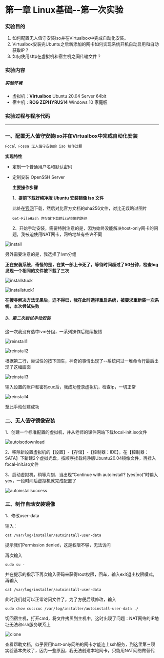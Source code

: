 # 第一章  Linux基础--第一次实验

### 实验目的

1. 如何配置无人值守安装iso并在Virtualbox中完成自动化安装。
2. Virtualbox安装完Ubuntu之后新添加的网卡如何实现系统开机自动启用和自动获取IP？
3. 如何使用sftp在虚拟机和宿主机之间传输文件？

### 实验内容

##### 实验环境

- 虚拟机：**Virtualbox**
  Ubuntu 20.04 Server 64bit
- 宿主机：**ROG ZEPHYRUS14**
  Windows 10 家庭版

### 实验过程与程序代码

------

### 一、配置无人值守安装iso并在Virtualbox中完成自动化安装

```mm
Focal Fossa 无人值守安装的 iso 制作过程
```

**实现特性**

- 定制一个普通用户名和默认密码

- 定制安装 OpenSSH Server

  **主要操作步骤**

  1、**提前下载好纯净版 Ubuntu 安装镜像 iso 文件**

  此处在[官网](https://releases.ubuntu.com/focal/)下载，然后对比官方文档的sha256文件，对比无误略过图片

  ```
  Get-FileHash 你存放下载的iso镜像的路径
  ```

  2、开始手动安装，需要特别注意的是，因为始终没能解决host-only网卡的问题，我被迫使用NAT网卡，网络地址有些许不同

![install](/img/install.jpg)

另外需要注意的是，我选择了lvm分组

**正在安装系统，奇怪的是，在某一部上卡死了，等待时间超过了50分钟，检查log发现一个相同的文件被下载了三次**

![installstuck](/img/installstuck.png)

![installstuck1](/img/installstuck1.png)

**在搜寻解决方法无果后，迫不得已，我在此时选择重启系统，被要求重新装一次系统，本次尝试失败**

##### 3、第二次尝试手动安装

这一次我没有选中lvm分组，一系列操作后继续报错

![reinstall1](/img/reinstall1.png)

![reinstall2](/img/reinstall2.png)

根据第二行，尝试性的按下回车，神奇的事情出现了--系统闪过一堆命令行最后出现了这幅画面

![reinstall3](/img/reinstall3.png)

输入设置的账户和密码cuc后，我成功登录虚拟机，检查ip，一切正常

![reinstall4](/img/reinstall4.png)

至此手动创建成功

### 二、无人值守镜像安装

1、创建一个标准配置的虚拟机，并从老师的课件网站下载focal-init.iso文件

![autoisodownload](/img/autoisodownload.png)

2、移除新设置虚拟机的【设置】-【存储】-【控制器：IDE】，在【控制器：SATA】下新建2个虚拟光盘，按顺序挂载纯净版Ubuntu20.04镜像文件，再挂入focal-init.iso文件

3、启动虚拟机，稍等片刻，当出现“Continue with autoinstall? (yes|no)”时输入yes，一段时间后虚拟机就完成配置了

![autoinstallsuccess](/img/autoinstallsuccess.png)





### 三、制作自动安装镜像

1、修改user-data

输入：

```
cat /var/log/installer/autoinstall-user-data
```

提示我们Permission denied，这是权限不够，无法访问

再次输入

```
sudo su -
```

并在提示的指示下再次输入密码来获得root权限，回车，输入exit退出权限模式，再输入

```
cat /var/log/installer/autoinstall-user-data
```

此时我们就可以正常访问文件了，为了方便后续修改，输入

```
sudo chow cuc:cuc /var/log/installer/autoinstall-user-data ./
```

切回宿主机，打开cmd，将文件拷贝到主机中，这时出现了问题：NAT网络的IP地址无法和ssh服务联系上

![clone](/img/clone.png)

查看帮助文档，似乎要用host-only网络的网卡才能连上ssh服务，到这里第三项实验基本失败了，因为一些原因，我无法创建本地网卡，只能用NAT网络做替代

